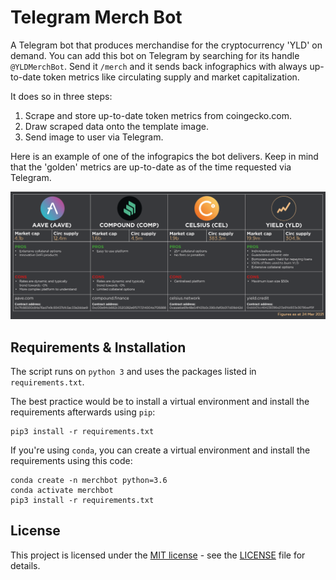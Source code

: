 # Telegram Merch Bot


A Telegram bot that produces merchandise for the cryptocurrency 'YLD' on demand.
You can add this bot on Telegram by searching for its handle `@YLDMerchBot`.
Send it `/merch` and it sends back infographics with always up-to-date token
metrics like circulating supply and market capitalization.

It does so in three steps:

1. Scrape and store up-to-date token metrics from coingecko.com.
2. Draw scraped data onto the template image.
3. Send image to user via Telegram.

Here is an example of one of the infograpics the bot delivers. Keep in mind
that the 'golden' metrics are up-to-date as of the time requested via Telegram.

![Preview](https://github.com/al-matty/TelegramMerchBot/blob/main/currentMerch.png)

## Requirements & Installation

The script runs on `python 3` and uses the packages listed in `requirements.txt`. 

The best practice would be to install a virtual environment and install the
requirements afterwards using `pip`:
```
pip3 install -r requirements.txt
```
If you're using `conda`, you can create a virtual environment and install the
requirements using this code:

```
conda create -n merchbot python=3.6
conda activate merchbot
pip3 install -r requirements.txt
```

## License

This project is licensed under the [MIT license](https://github.com/al-matty/telegram-merch-bot/blob/main/LICENSE) - see the [LICENSE](https://github.com/al-matty/telegram-merch-bot/blob/main/LICENSE) file for details.
